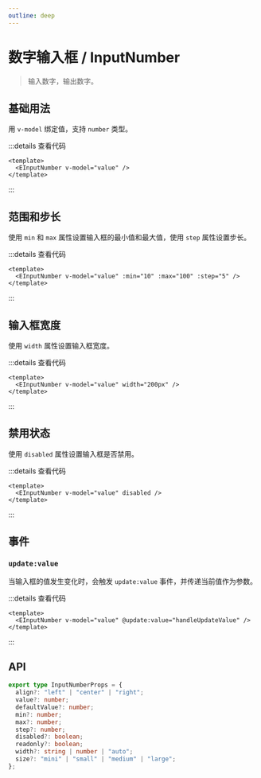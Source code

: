 ```yaml
---
outline: deep
---
```


# 数字输入框 / InputNumber

> 输入数字，输出数字。

## 基础用法

<script setup lang="ts">
import EInputNumber from "@eden-design/components/input/EInputNumber.vue";
import ESpace from "@eden-design/components/ESpace.vue";
import { ref } from "vue";
import { ElMessage } from "element-plus";

const value = ref(0);  
const value2 = ref(20);

function handleUpdateValue(value: number) {
  ElMessage.info(`值更新：${value}`);
}
</script>

用 `v-model` 绑定值，支持 `number` 类型。

<ESpace padding="10" size="small" class="rounded-md border-1 border-solid border-[var(--arona-blue-6)]">
  <EInputNumber v-model="value" />
</ESpace>

:::details 查看代码

```vue
<template>
  <EInputNumber v-model="value" />
</template>
```

:::

## 范围和步长

使用 `min` 和 `max` 属性设置输入框的最小值和最大值，使用 `step` 属性设置步长。

<ESpace padding="10" size="small" class="rounded-md border-1 border-solid border-[var(--arona-blue-6)]">
  <EInputNumber v-model="value2" :min="10" :max="100" :step="5" />
</ESpace>

:::details 查看代码

```vue
<template>
  <EInputNumber v-model="value" :min="10" :max="100" :step="5" />
</template>
```

:::

## 输入框宽度

使用 `width` 属性设置输入框宽度。

<ESpace padding="10" size="small" class="rounded-md border-1 border-solid border-[var(--arona-blue-6)]">
  <EInputNumber v-model="value" width="200px" />
</ESpace>

:::details 查看代码

```vue
<template>
  <EInputNumber v-model="value" width="200px" />
</template>
```

:::

## 禁用状态

使用 `disabled` 属性设置输入框是否禁用。

<ESpace padding="10" size="small" class="rounded-md border-1 border-solid border-[var(--arona-blue-6)]">
  <EInputNumber v-model="value" disabled />
</ESpace>

:::details 查看代码

```vue
<template>
  <EInputNumber v-model="value" disabled />
</template>
```

:::

## 事件

### `update:value`

当输入框的值发生变化时，会触发 `update:value` 事件，并传递当前值作为参数。

<ESpace padding="10" size="small" class="rounded-md border-1 border-solid border-[var(--arona-blue-6)]">
  <EInputNumber v-model="value" @update:value="handleUpdateValue" />
</ESpace>

:::details 查看代码

```vue
<template>
  <EInputNumber v-model="value" @update:value="handleUpdateValue" />
</template>
```

:::


## API

```ts
export type InputNumberProps = {
  align?: "left" | "center" | "right";
  value?: number;
  defaultValue?: number;
  min?: number;
  max?: number;
  step?: number;
  disabled?: boolean;
  readonly?: boolean;
  width?: string | number | "auto";
  size?: "mini" | "small" | "medium" | "large";
};
```